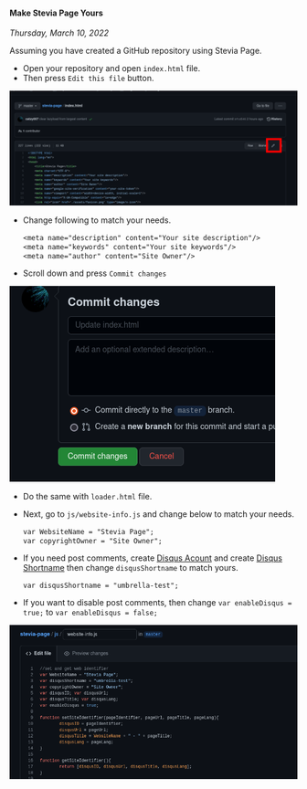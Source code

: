 #### Make Stevia Page Yours
*Thursday, March 10, 2022*

Assuming you have created a GitHub repository 
using Stevia Page. 

* Open your repository and open `index.html` file.
* Then press `Edit this file` button.

![img](./posts/2022-03-10-make-stevia-page-yours/01.png)

* Change following to match your needs.
    ```
    <meta name="description" content="Your site description"/>
    <meta name="keywords" content="Your site keywords"/>
    <meta name="author" content="Site Owner"/>
    ```

* Scroll down and press `Commit changes`

![img](./posts/2022-03-10-make-stevia-page-yours/02.png)

* Do the same with `loader.html` file.
* Next, go to `js/website-info.js` and change below to match your needs.
    ```
    var WebsiteName = "Stevia Page";
    var copyrightOwner = "Site Owner";
    ```

* If you need post comments, create [Disqus Acount](https://disqus.com/profile/signup/) and create [Disqus Shortname](https://help.disqus.com/en/articles/1717111-what-s-a-shortname) then change `disqusShortname` to match yours.
    ```
    var disqusShortname = "umbrella-test";
    ```

* If you want to disable post comments, then change `var enableDisqus = true;` to `var enableDisqus = false;`

![img](./posts/2022-03-10-make-stevia-page-yours/03.png)